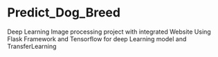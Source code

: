 # Predict_Dog_Breed
Deep Learning Image processing project with integrated Website Using Flask Framework and Tensorflow for deep Learning model and TransferLearning
